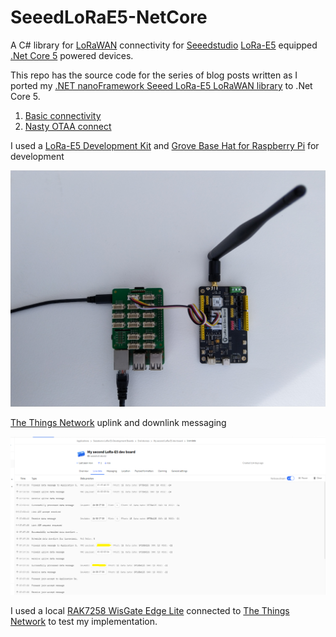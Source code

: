 # SeeedLoRaE5-NetCore

A C# library for [LoRaWAN](https://lora-alliance.org/about-lorawan) connectivity for [Seeedstudio](https://www.seeedstudio.com/) [LoRa-E5](https://www.seeedstudio.com/LoRa-E5-Wireless-Module-p-4745.html) equipped [.Net Core 5](https://dotnet.microsoft.com/) powered devices.

This repo has the source code for the series of blog posts written as I ported my [.NET nanoFramework Seeed LoRa-E5 LoRaWAN library](https://github.com/KiwiBryn/SeeedLoRaE5LoRaWAN-NetNF) to .Net Core 5.

01. [Basic connectivity](http://blog.devmobile.co.nz/2021/09/12/net-core-seeed-lorae5-lorawan-library-part1/)
02. [Nasty OTAA connect](http://blog.devmobile.co.nz/2021/09/13/net-core-seeed-lorae5-lorawan-library-part2/)

I used a [LoRa-E5 Development Kit](https://www.seeedstudio.com/LoRa-E5-Dev-Kit-p-4868.html) and [
Grove Base Hat for Raspberry Pi](https://www.seeedstudio.com/Grove-Base-Hat-for-Raspberry-Pi.html) for development

![LoRa-E5 connected to RPI 3 device](RPITestRig.jpg)

[The Things Network](https://www.thethingsnetwork.org/) uplink and downlink messaging 

![TTN Uplink and downlink messaging](NetworkJoinOTAATTN.PNG)

I used a local [RAK7258 WisGate Edge Lite](https://store.rakwireless.com/collections/wisgate-edge/products/rak7258-micro-gateway) connected to [The Things Network](https://www.thethingsnetwork.org/) to test my implementation.

